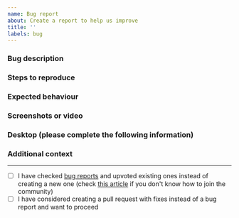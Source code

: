 ```yaml
---
name: Bug report
about: Create a report to help us improve
title: ''
labels: bug
---
```


### Bug description

<!-- A clear and concise description of what the bug is. -->

### Steps to reproduce

<!-- 1. Go to '...'
2. Click on '....'
3. Scroll down to '....'
4. See error -->

### Expected behaviour

<!-- A clear and concise description of what you expected to happen. -->

### Screenshots or video

<!-- If applicable, add screenshots to help explain your problem. -->

### Desktop (please complete the following information)

 <!-- - OS: macOS 14
 - Version: latest master -->

### Additional context

<!-- Add any other context about the problem here. -->

---

- [ ] I have checked [bug reports](https://community.anytype.io/c/bug-reports/l/latest?board=default) and upvoted existing ones instead of creating a new one (check [this article](https://doc.anytype.io/d/community/community-forum) if you don't know how to join the community)
- [ ] I have considered creating a pull request with fixes instead of a bug report and want to proceed